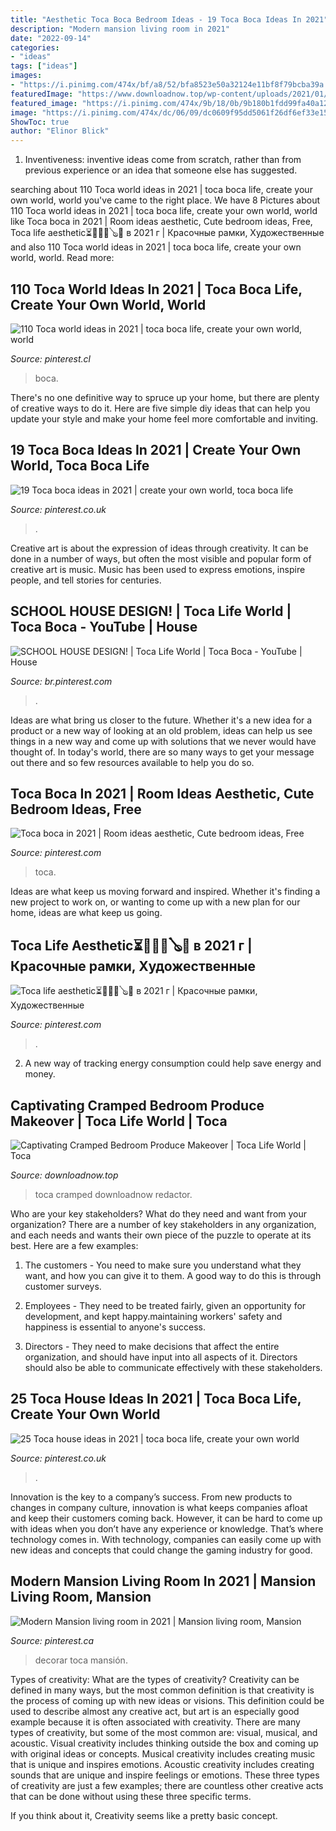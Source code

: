 ```yaml
---
title: "Aesthetic Toca Boca Bedroom Ideas - 19 Toca Boca Ideas In 2021"
description: "Modern mansion living room in 2021"
date: "2022-09-14"
categories:
- "ideas"
tags: ["ideas"]
images:
- "https://i.pinimg.com/474x/bf/a8/52/bfa8523e50a32124e11bf8f79bcba39a.jpg"
featuredImage: "https://www.downloadnow.top/wp-content/uploads/2021/01/Aesthetic-Small-Bedroom-Design-Makeover-Toca-Life-World-1024x576.jpg"
featured_image: "https://i.pinimg.com/474x/9b/18/0b/9b180b1fdd99fa40a12689f28f1851cd.jpg"
image: "https://i.pinimg.com/474x/dc/06/09/dc0609f95dd5061f26df6ef33e155bb7.jpg"
ShowToc: true
author: "Elinor Blick"
---
```



1. Inventiveness: inventive ideas come from scratch, rather than from previous experience or an idea that someone else has suggested.

	

		
searching about 110 Toca world ideas in 2021 | toca boca life, create your own world, world you've came to the right place. We have 8 Pictures about 110 Toca world ideas in 2021 | toca boca life, create your own world, world like Toca boca in 2021 | Room ideas aesthetic, Cute bedroom ideas, Free, Toca life aesthetic⏳🐌🥖🧸🪕🥐 в 2021 г | Красочные рамки, Художественные and also 110 Toca world ideas in 2021 | toca boca life, create your own world, world. Read more:
		
    
## 110 Toca World Ideas In 2021 | Toca Boca Life, Create Your Own World, World

<img loading=lazy src="https://i.pinimg.com/474x/dc/06/09/dc0609f95dd5061f26df6ef33e155bb7.jpg" onerror="this.onerror=null;this.src='https://tse2.mm.bing.net/th?id=OIP.sAKkXrgFZeljaRt9iYZMpQAAAA&amp;pid=15.1';" alt="110 Toca world ideas in 2021 | toca boca life, create your own world, world">

_Source: pinterest.cl_

>boca. 

	

There's no one definitive way to spruce up your home, but there are plenty of creative ways to do it. Here are five simple diy ideas that can help you update your style and make your home feel more comfortable and inviting.

    
## 19 Toca Boca Ideas In 2021 | Create Your Own World, Toca Boca Life

<img loading=lazy src="https://i.pinimg.com/474x/bf/a8/52/bfa8523e50a32124e11bf8f79bcba39a.jpg" onerror="this.onerror=null;this.src='https://tse3.mm.bing.net/th?id=OIP.BYNStdbL1mfZ6UX4hjbGuwAAAA&amp;pid=15.1';" alt="19 Toca boca ideas in 2021 | create your own world, toca boca life">

_Source: pinterest.co.uk_

>. 

	

Creative art is about the expression of ideas through creativity. It can be done in a number of ways, but often the most visible and popular form of creative art is music. Music has been used to express emotions, inspire people, and tell stories for centuries.

    
## SCHOOL HOUSE DESIGN! | Toca Life World | Toca Boca - YouTube | House

<img loading=lazy src="https://i.pinimg.com/736x/0a/30/28/0a302818d2300997e72d34da1b4a07a5.jpg" onerror="this.onerror=null;this.src='https://tse3.mm.bing.net/th?id=OIP.43IHbDRU1SCycI6XjyG8cwHaEK&amp;pid=15.1';" alt="SCHOOL HOUSE DESIGN! | Toca Life World | Toca Boca - YouTube | House">

_Source: br.pinterest.com_

>. 

	

Ideas are what bring us closer to the future. Whether it's a new idea for a product or a new way of looking at an old problem, ideas can help us see things in a new way and come up with solutions that we never would have thought of. In today's world, there are so many ways to get your message out there and so few resources available to help you do so.

    
## Toca Boca In 2021 | Room Ideas Aesthetic, Cute Bedroom Ideas, Free

<img loading=lazy src="https://i.pinimg.com/736x/3b/ad/60/3bad606aae4ff2e63a048ffe0fccc1c0.jpg" onerror="this.onerror=null;this.src='https://tse3.mm.bing.net/th?id=OIP.NMVSAlqxUB4uh6HYCVO3GQHaGI&amp;pid=15.1';" alt="Toca boca in 2021 | Room ideas aesthetic, Cute bedroom ideas, Free">

_Source: pinterest.com_

>toca. 

	

Ideas are what keep us moving forward and inspired. Whether it's finding a new project to work on, or wanting to come up with a new plan for our home, ideas are what keep us going.

    
## Toca Life Aesthetic⏳🐌🥖🧸🪕🥐 в 2021 г | Красочные рамки, Художественные

<img loading=lazy src="https://i.pinimg.com/736x/71/d2/16/71d216c996ba253d2d315c157671ce85.jpg" onerror="this.onerror=null;this.src='https://tse4.mm.bing.net/th?id=OIP.1enfsB1fpRR9e6eED8peTQHaGr&amp;pid=15.1';" alt="Toca life aesthetic⏳🐌🥖🧸🪕🥐 в 2021 г | Красочные рамки, Художественные">

_Source: pinterest.com_

>. 

	

2. A new way of tracking energy consumption could help save energy and money.

    
## Captivating Cramped Bedroom Produce Makeover | Toca Life World | Toca

<img loading=lazy src="https://www.downloadnow.top/wp-content/uploads/2021/01/Aesthetic-Small-Bedroom-Design-Makeover-Toca-Life-World-1024x576.jpg" onerror="this.onerror=null;this.src='https://tse3.mm.bing.net/th?id=OIP.E93dYt8eF429OzJTRUDcMwHaEK&amp;pid=15.1';" alt="Captivating Cramped Bedroom Produce Makeover | Toca Life World | Toca">

_Source: downloadnow.top_

>toca cramped downloadnow redactor. 

	

Who are your key stakeholders? What do they need and want from your organization?
There are a number of key stakeholders in any organization, and each needs and wants their own piece of the puzzle to operate at its best. Here are a few examples:
1. The customers - You need to make sure you understand what they want, and how you can give it to them. A good way to do this is through customer surveys.

2. Employees - They need to be treated fairly, given an opportunity for development, and kept happy.maintaining workers' safety and happiness is essential to anyone's success.

3. Directors - They need to make decisions that affect the entire organization, and should have input into all aspects of it. Directors should also be able to communicate effectively with these stakeholders.

    
## 25 Toca House Ideas In 2021 | Toca Boca Life, Create Your Own World

<img loading=lazy src="https://i.pinimg.com/474x/9b/18/0b/9b180b1fdd99fa40a12689f28f1851cd.jpg" onerror="this.onerror=null;this.src='https://tse1.mm.bing.net/th?id=OIP.i0fPgQCCkWE6tdULhTxl_gAAAA&amp;pid=15.1';" alt="25 Toca house ideas in 2021 | toca boca life, create your own world">

_Source: pinterest.co.uk_

>. 

	

Innovation is the key to a company’s success. From new products to changes in company culture, innovation is what keeps companies afloat and keep their customers coming back. However, it can be hard to come up with ideas when you don’t have any experience or knowledge. That’s where technology comes in. With technology, companies can easily come up with new ideas and concepts that could change the gaming industry for good.

    
## Modern Mansion Living Room In 2021 | Mansion Living Room, Mansion

<img loading=lazy src="https://i.pinimg.com/736x/59/93/78/5993781d886aa42059a00521e9cba790.jpg" onerror="this.onerror=null;this.src='https://tse2.mm.bing.net/th?id=OIP.sUMhj1isf3fdWH6u1hCViAHaDt&amp;pid=15.1';" alt="Modern Mansion living room in 2021 | Mansion living room, Mansion">

_Source: pinterest.ca_

>decorar toca mansión. 

	

Types of creativity: What are the types of creativity?
Creativity can be defined in many ways, but the most common definition is that creativity is the process of coming up with new ideas or visions. This definition could be used to describe almost any creative act, but art is an especially good example because it is often associated with creativity.
There are many types of creativity, but some of the most common are: visual, musical, and acoustic. Visual creativity includes thinking outside the box and coming up with original ideas or concepts. Musical creativity includes creating music that is unique and inspires emotions. Acoustic creativity includes creating sounds that are unique and inspire feelings or emotions. These three types of creativity are just a few examples; there are countless other creative acts that can be done without using these three specific terms.

If you think about it, Creativity seems like a pretty basic concept.

